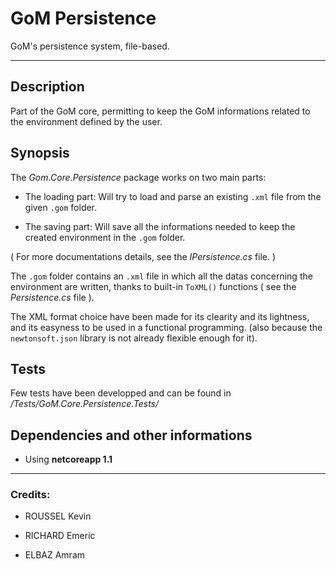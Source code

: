 # GoM Persistence

GoM's persistence system, file-based.

---

## Description
	
Part of the GoM core, permitting to keep the GoM informations related to the environment defined by the user. 


## Synopsis


The _Gom.Core.Persistence_ package works on two main parts: 
	
	
- The loading part: Will try to load and parse an existing `.xml` file from the given `.gom` folder.

- The saving part:  Will save all the informations needed to keep the created environment in the `.gom` folder. 

( For more documentations details, see the _IPersistence.cs_ file. ) 

	
	
The  `.gom` folder contains an `.xml` file in which all the datas concerning the environment are written, thanks to built-in `ToXML()` functions ( see the _Persistence.cs_ file ).



The XML format choice have been made for its clearity and its lightness, and its easyness to be used in a functional programming.
(also because the `newtonsoft.json` library is not already flexible enough for it).

	


## Tests
	
Few tests have been developped and can be found in _/Tests/GoM.Core.Persistence.Tests/_

## Dependencies and other informations 
	
 - Using __netcoreapp 1.1__
	

---

### Credits:


- ROUSSEL Kevin

- RICHARD Emeric

- ELBAZ Amram

